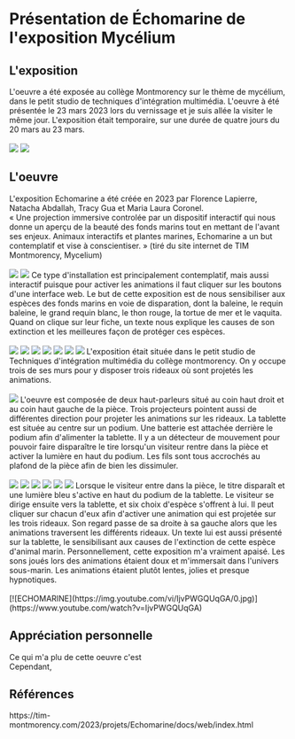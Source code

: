 <h1>Présentation de Échomarine de l'exposition Mycélium</h1>
<h2>L'exposition</h2>
L'oeuvre a été exposée au collège Montmorency sur le thème de mycélium, dans le petit studio de techniques d'intégration multimédia. L'oeuvre à été présentée le 23 mars
2023 lors du vernissage et je suis allée la visiter le même jour. L'exposition était temporaire, sur une durée de quatre jours du 20 mars au 23 mars.
<br /><br />
<img src="medias/echomarine_affiche_expo.png">
<img src="medias/echomarine_moi.png">

<h2>L'oeuvre</h2>
L'exposition Echomarine a été créée en 2023 par Florence Lapierre, Natacha Abdallah, Tracy Gua et Maria Laura Coronel.
<br /> « Une projection immersive controlée par un dispositif interactif qui nous donne un aperçu de la beauté des fonds marins tout en mettant de l'avant ses enjeux. Animaux interactifs et plantes marines, Echomarine a un but contemplatif et vise à conscientiser. » (tiré du site internet de TIM Montmorency, Mycelium)
<br /><br />
<img src="medias/echomarine_cartel.png">
<img src="medias/echomarine_debut.png">
Ce type d'installation est principalement contemplatif, mais aussi interactif puisque pour activer les animations il faut cliquer sur les boutons d'une interface web. Le but de cette exposition est de nous sensibiliser aux espèces des fonds marins en voie de disparation, dont la baleine, le requin baleine, le grand requin blanc, le thon rouge, la tortue de mer et le vaquita. Quand on clique sur leur fiche, un texte nous explique les causes de son extinction et les meilleures façon de protéger ces espèces.
<br /><br />
<img src="medias/echomarine_tablette_tout.png">
<img src="medias/echomarine_tablette_baleine.png">
<img src="medias/echomarine_tablette_requin_baleine.png">
<img src="medias/echomarine_tablette_requin_blanc.png">
<img src="medias/echomarine_tablette_thon.png">
<img src="medias/echomarine_tablette_tortue.png">
<img src="medias/echomarine_tablette_vaquita.png">
L'exposition était située dans le petit studio de Techniques d'intégration multimédia du collège montmorency. On y occupe trois de ses murs pour y disposer trois rideaux où sont projetés les animations.
<br /><br />
<img src="medias/echomarine_schema.png">
L'oeuvre est composée de deux haut-parleurs situé au coin haut droit et au coin haut gauche de la pièce. Trois projecteurs pointent aussi de différentes direction pour projeter les animations sur les rideaux. La tablette est située au centre sur un podium. Une batterie est attachée derrière le podium afin d'alimenter la tablette. Il y a un détecteur de mouvement pour pouvoir faire disparaître le tire lorsqu'un visiteur rentre dans la pièce et activer la lumière en haut du podium. Les fils sont tous accrochés au plafond de la pièce afin de bien les dissimuler.
<br /><br />
<img src="medias/echomarine_haut_parleur_droit.jpg">
<img src="medias/echomarine_projecteur_1.jpg">
<img src="medias/echomarine_tablette_support.png">
<img src="medias/echomarine_batterie_tablette.png">
<img src="medias/echomarine_detecteur_mouvement.png">
<img src="medias/echomarine_lumiere_plafond.png">
Lorsque le visiteur entre dans la pièce, le titre disparaît et une lumière bleu s'active en haut du podium de la tablette. Le visiteur se dirige ensuite vers la tablette, et six choix d'espèce s'offrent à lui. Il peut cliquer sur chacun d'eux afin d'activer une animation qui est projetée sur les trois rideaux. Son regard passe de sa droite à sa gauche alors que les animations traversent les différents rideaux. Un texte lui est aussi présenté sur la tablette, le sensibilisant aux causes de l'extinction de cette espèce d'animal marin. Personnellement, cette exposition m'a vraiment apaisé. Les sons joués lors des animations étaient doux et m'immersait dans l'univers sous-marin. Les animations étaient plutôt lentes, jolies et presque hypnotiques.
<br /><br />
[![ECHOMARINE](https://img.youtube.com/vi/IjvPWGQUqGA/0.jpg)](https://www.youtube.com/watch?v=IjvPWGQUqGA)
<h2>Appréciation personnelle</h2>
Ce qui m'a plu de cette oeuvre c'est 
<br>Cependant, 

<h2>Références</h2>
https://tim-montmorency.com/2023/projets/Echomarine/docs/web/index.html
